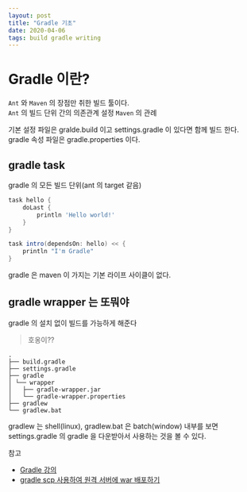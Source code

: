 ```yaml
---
layout: post
title: "Gradle 기초"
date: 2020-04-06
tags: build gradle writing
---
```


# Gradle 이란?
`Ant` 와 `Maven` 의 장점만 취한 빌드 툴이다.  
`Ant` 의 빌드 단위 간의 의존관계 설정
`Maven` 의 관례

기본 설정 파일은 gralde.build 이고 settings.gradle 이 있다면 함께 빌드 한다.
gradle 속성 파일은 gradle.properties 이다.


## gradle task
gradle 의 모든 빌드 단위(ant 의 target 같음)

``` groovy
task hello {
    doLast {
        println 'Hello world!'
    }
}

task intro(dependsOn: hello) << {
    println "I'm Gradle"
}
```

gradle 은 maven 이 가지는 기본 라이프 사이클이 없다.

## gradle wrapper 는 또뭐야
gradle 의 설치 없이 빌드를 가능하게 해준다
> 호옹이??

```
.
├── build.gradle
├── settings.gradle
├── gradle
│ └── wrapper
│   ├── gradle-wrapper.jar
│   └── gradle-wrapper.properties
├── gradlew
└── gradlew.bat
```
gradlew 는 shell(linux), gradlew.bat 은 batch(window) 내부를 보면 settings.gradle 의 gradle 을 다운받아서 사용하는 것을 볼 수 있다. 


참고
- [Gradle 강의](https://www.slipp.net/wiki/pages/viewpage.action?pageId=11632748)
- [gradle scp 사용하여 원격 서버에 war 배포하기](https://jojoldu.tistory.com/51?category=721560)
